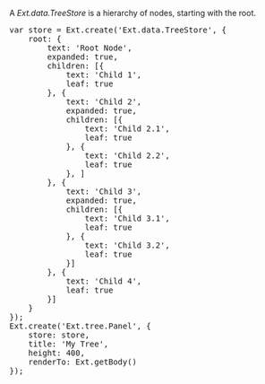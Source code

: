 A *Ext.data.TreeStore* is a hierarchy of nodes, starting with the root.

<pre class="runnable">
var store = Ext.create('Ext.data.TreeStore', {
    root: {
        text: 'Root Node',
        expanded: true,
        children: [{
            text: 'Child 1',
            leaf: true
        }, {
            text: 'Child 2',
            expanded: true,
            children: [{
                text: 'Child 2.1',
                leaf: true
            }, {
                text: 'Child 2.2',
                leaf: true
            }, ]
        }, {
            text: 'Child 3',
            expanded: true,
            children: [{
                text: 'Child 3.1',
                leaf: true
            }, {
                text: 'Child 3.2',
                leaf: true
            }]
        }, {
            text: 'Child 4',
            leaf: true
        }]
    }
});
Ext.create('Ext.tree.Panel', {
    store: store,
    title: 'My Tree',
    height: 400,
    renderTo: Ext.getBody()
});

</pre>